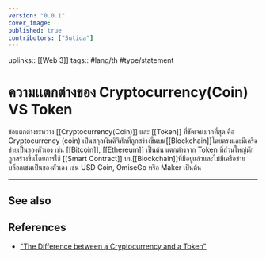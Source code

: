 ```yaml
---
version: "0.0.1"
cover_image:
published: true
contributors: ["Sutida"]
---
```

uplinks:: [[Web 3]]
tags:: #lang/th #type/statement

# ความเเตกต่างของ Cryptocurrency(Coin) VS Token
ข้อแตกต่างระหว่าง [[Cryptocurrency(Coin)]] และ [[Token]] ที่ชัดเจนมากที่สุด คือ Cryptocurrency (coin) เป็นสกุลเงินดิจิทัลที่ถูกสร้างขึ้นบน[[Blockchain]]โดยตรงและมีเครือข่ายเป็นของตัวเอง เช่น [[Bitcoin]], [[Ethereum]] เป็นต้น แตกต่างจาก Token ที่ส่วนใหญ่มักถูกสร้างขึ้นโดยการใช้ [[Smart Contract]] บน[[Blockchain]]ที่มีอยู่แล้วและไม่มีเครือข่ายบล็อกเชนเป็นของตัวเอง เช่น USD Coin, OmiseGo หรือ Maker เป็นต้น

---
## See also
## References
- ["The Difference between a Cryptocurrency and a Token"](https://developers.rsk.co/guides/get-crypto-on-rsk/cryptocurrency-vs-token/)
